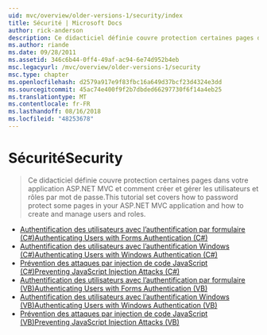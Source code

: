 ```yaml
---
uid: mvc/overview/older-versions-1/security/index
title: Sécurité | Microsoft Docs
author: rick-anderson
description: Ce didacticiel définie couvre protection certaines pages dans votre application ASP.NET MVC et comment créer et gérer les utilisateurs et rôles par mot de passe.
ms.author: riande
ms.date: 09/28/2011
ms.assetid: 346c6b44-0ff4-49af-ac94-6e74d952b4eb
msc.legacyurl: /mvc/overview/older-versions-1/security
msc.type: chapter
ms.openlocfilehash: d2579a917e9f83fbc16a649d37bcf23d4324e3dd
ms.sourcegitcommit: 45ac74e400f9f2b7dbded66297730f6f14a4eb25
ms.translationtype: MT
ms.contentlocale: fr-FR
ms.lasthandoff: 08/16/2018
ms.locfileid: "48253678"
---
```

<a name="security"></a><span data-ttu-id="62f07-103">Sécurité</span><span class="sxs-lookup"><span data-stu-id="62f07-103">Security</span></span>
====================
> <span data-ttu-id="62f07-104">Ce didacticiel définie couvre protection certaines pages dans votre application ASP.NET MVC et comment créer et gérer les utilisateurs et rôles par mot de passe.</span><span class="sxs-lookup"><span data-stu-id="62f07-104">This tutorial set covers how to password protect some pages in your ASP.NET MVC application and how to create and manage users and roles.</span></span>


- [<span data-ttu-id="62f07-105">Authentification des utilisateurs avec l’authentification par formulaire (C#)</span><span class="sxs-lookup"><span data-stu-id="62f07-105">Authenticating Users with Forms Authentication (C#)</span></span>](authenticating-users-with-forms-authentication-cs.md)
- [<span data-ttu-id="62f07-106">Authentification des utilisateurs avec l’authentification Windows (C#)</span><span class="sxs-lookup"><span data-stu-id="62f07-106">Authenticating Users with Windows Authentication (C#)</span></span>](authenticating-users-with-windows-authentication-cs.md)
- [<span data-ttu-id="62f07-107">Prévention des attaques par injection de code JavaScript (C#)</span><span class="sxs-lookup"><span data-stu-id="62f07-107">Preventing JavaScript Injection Attacks (C#)</span></span>](preventing-javascript-injection-attacks-cs.md)
- [<span data-ttu-id="62f07-108">Authentification des utilisateurs avec l’authentification par formulaire (VB)</span><span class="sxs-lookup"><span data-stu-id="62f07-108">Authenticating Users with Forms Authentication (VB)</span></span>](authenticating-users-with-forms-authentication-vb.md)
- [<span data-ttu-id="62f07-109">Authentification des utilisateurs avec l’authentification Windows (VB)</span><span class="sxs-lookup"><span data-stu-id="62f07-109">Authenticating Users with Windows Authentication (VB)</span></span>](authenticating-users-with-windows-authentication-vb.md)
- [<span data-ttu-id="62f07-110">Prévention des attaques par injection de code JavaScript (VB)</span><span class="sxs-lookup"><span data-stu-id="62f07-110">Preventing JavaScript Injection Attacks (VB)</span></span>](preventing-javascript-injection-attacks-vb.md)
